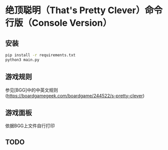 # 绝顶聪明（That's Pretty Clever）命令行版（Console Version）

## 安装

```bash
pip install -r requirements.txt
python3 main.py
```

## 游戏规则

参见[BGG]中的中英文规则(https://boardgamegeek.com/boardgame/244522/s-pretty-clever)

## 游戏面板

依据BGG上文件自行打印

## TODO
